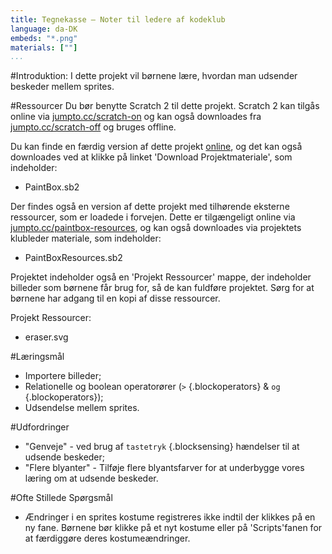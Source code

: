 ```yaml
---
title: Tegnekasse — Noter til ledere af kodeklub
language: da-DK
embeds: "*.png"
materials: [""]
...
```


#Introduktion:
I dette projekt vil børnene lære, hvordan man udsender beskeder mellem sprites.

#Ressourcer
Du bør benytte Scratch 2 til dette projekt. Scratch 2 kan tilgås online via [jumpto.cc/scratch-on](http://jumpto.cc/scratch-on) og kan også downloades fra [jumpto.cc/scratch-off](http://jumpto.cc/scratch-off) og bruges offline.

Du kan finde en færdig version af dette projekt <a href="http://scratch.mit.edu/projects/63473366/#editor">online</a>, og det kan også downloades ved at klikke på linket 'Download Projektmateriale', som indeholder:  

+ PaintBox.sb2

Der findes også en version af dette projekt med tilhørende eksterne ressourcer, som er loadede i forvejen. Dette er tilgængeligt online via [jumpto.cc/paintbox-resources](http://jumpto.cc/paintbox-resources), og kan også downloades via projektets klubleder materiale, som indeholder: 

+ PaintBoxResources.sb2 

Projektet indeholder også en 'Projekt Ressourcer' mappe, der indeholder billeder som børnene får brug for, så de kan fuldføre projektet. Sørg for at børnene har adgang til en kopi af disse ressourcer.

Projekt Ressourcer:

+ eraser.svg

#Læringsmål 
+ Importere billeder;
+ Relationelle og boolean operatorører (`>` {.blockoperators} & `og` {.blockoperators});
+ Udsendelse mellem sprites.
  
#Udfordringer
+ "Genveje" - ved brug af `tastetryk` {.blocksensing} hændelser til at udsende beskeder;
+ "Flere blyanter" - Tilføje flere blyantsfarver for at underbygge vores læring om at udsende beskeder. 
 
#Ofte Stillede Spørgsmål
+ Ændringer i en sprites kostume registreres ikke indtil der klikkes på en ny fane. Børnene bør klikke på et nyt kostume eller på 'Scripts'fanen for at færdiggøre deres kostumeændringer.
